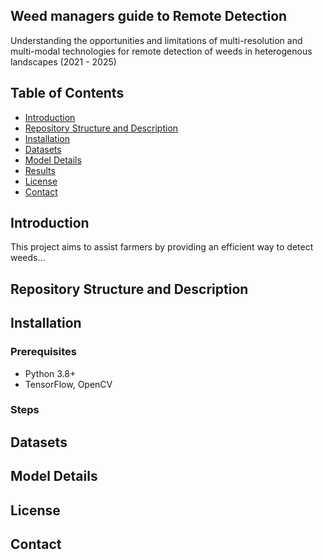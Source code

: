 ## Weed managers guide to Remote Detection
Understanding the opportunities and limitations of multi-resolution and multi-modal technologies for remote detection of weeds in heterogenous landscapes (2021 - 2025)

## Table of Contents
- [Introduction](#introduction)
- [Repository Structure and Description](#repository-structure-and-description)
- [Installation](#installation)
- [Datasets](#datasets)
- [Model Details](#model-details)
- [Results](#results)
- [License](#license)
- [Contact](#contact)

## Introduction
This project aims to assist farmers by providing an efficient way to detect weeds...

## Repository Structure and Description

## Installation
### Prerequisites
- Python 3.8+
- TensorFlow, OpenCV

### Steps

## Datasets

## Model Details

## License

## Contact







